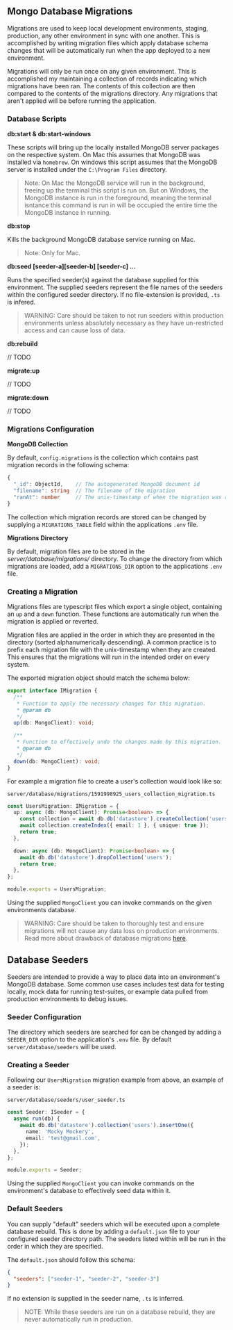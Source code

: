 ## Mongo Database Migrations

Migrations are used to keep local development environments, staging, production, any other environment in sync with
one another. This is accomplished by writing migration files which apply database schema changes that will be automatically
run when the app deployed to a new environment.

Migrations will only be run once on any given environment. This is accomplished
my maintaining a collection of records indicating which migrations have been ran. The contents
of this collection are then compared to the contents of the migrations directory. Any migrations
that aren't applied will be before running the application.

### Database Scripts

**db:start & db:start-windows**

These scripts will bring up the locally installed MongoDB server packages on the respective system. On Mac this assumes that MongoDB was installed
via `homebrew`. On windows this script assumes that the MongoDB server is installed under the `C:\Program Files` directory.

> Note: On Mac the MongoDB service will run in the background, freeing up the terminal this script is run on. But on Windows,
> the MongoDB instance is run in the foreground, meaning the terminal isntance this command is run in will be occupied the entire
> time the MongoDB instance in running.

**db:stop**

Kills the background MongoDB database service running on Mac.

> Note: Only for Mac.

**db:seed [seeder-a][seeder-b] [seeder-c] ...**

Runs the specified seeder(s) against the database supplied for this environment. The supplied seeders represent the file names of the
seeders within the configured seeder directory. If no file-extension is provided, `.ts` is infered.

> WARNING: Care should be taken to not run seeders within production environments unless absolutely necessary as they have un-restricted access and can cause loss of data.

**db:rebuild**

// TODO

**migrate:up**

// TODO

**migrate:down**

// TODO

### Migrations Configuration

**MongoDB Collection**

By default, `config.migrations` is the collection which contains past migration records in the following schema:

```typescript
{
  "_id": ObjectId,    // The autogenerated MongoDB document id
  "filename": string  // The filename of the migration
  "ranAt": number     // The unix-timestamp of when the migration was ran
}
```

The collection which migration records are stored can be changed by supplying a `MIGRATIONS_TABLE` field within the
applications `.env` file.

**Migrations Directory**

By default, migration files are to be stored in the _server/database/migrations/_ directory. To change the directory from
which migrations are loaded, add a `MIGRATIONS_DIR` option to the applications `.env` file.

### Creating a Migration

Migrations files are typescript files which export a single object, containing an `up` and a `down` function.
These functions are automatically run when the migration is applied or reverted.

Migration files are applied in the order in which they are presented in the directory (sorted alphanumerically descending).
A common practice is to prefix each migration file with the unix-timestamp when they are created.
This ensures that the migrations will run in the intended order on every system.

The exported migration object should match the schema below:

```typescript
export interface IMigration {
  /**
   * Function to apply the necessary changes for this migration.
   * @param db
   */
  up(db: MongoClient): void;

  /**
   * Function to effectively undo the changes made by this migration.
   * @param db
   */
  down(db: MongoClient): void;
}
```

For example a migration file to create a user's collection would look like so:

`server/database/migrations/1591998925_users_collection_migration.ts`

```typescript
const UsersMigration: IMigration = {
  up: async (db: MongoClient): Promise<boolean> => {
    const collection = await db.db('datastore').createCollection('users', {});
    await collection.createIndex({ email: 1 }, { unique: true });
    return true;
  },

  down: async (db: MongoClient): Promise<boolean> => {
    await db.db('datastore').dropCollection('users');
    return true;
  },
};

module.exports = UsersMigration;
```

Using the supplied `MongoClient` you can invoke commands on the given environments database.

> WARNING: Care should be taken to thoroughly test and ensure migrations will not cause any data loss
> on production environments. Read more about drawback of database migrations [here](https://en.wikipedia.org/wiki/Schema_migration).

## Database Seeders

Seeders are intended to provide a way to place data into an environment's MongoDB database. Some common
use cases includes test data for testing locally, mock data for running test-suites, or example data pulled
from production environments to debug issues.

### Seeder Configuration

The directory which seeders are searched for can be changed by adding a `SEEDER_DIR` option to the application's `.env` file.
By default `server/database/seeders` will be used.

### Creating a Seeder

Following our `UsersMigration` migration example from above, an example of a seeder is:

`server/database/seeders/user_seeder.ts`

```typescript
const Seeder: ISeeder = {
  async run(db) {
    await db.db('datastore').collection('users').insertOne({
      name: 'Mocky Mockery',
      email: 'test@gmail.com',
    });
  },
};

module.exports = Seeder;
```

Using the supplied `MongoClient` you can invoke commands on the environment's database to effectively seed data within it.

### Default Seeders

You can supply "default" seeders which will be executed upon a complete database rebuild. This is done by adding a `default.json`
file to your configured seeder directory path. The seeders listed within will be run in
the order in which they are specified.

The `default.json` should follow this schema:

```json
{
  "seeders": ["seeder-1", "seeder-2", "seeder-3"]
}
```

If no extension is supplied in the seeder name, `.ts` is inferred.

> NOTE: While these seeders are run on a database rebuild, they are never automatically run in production.
